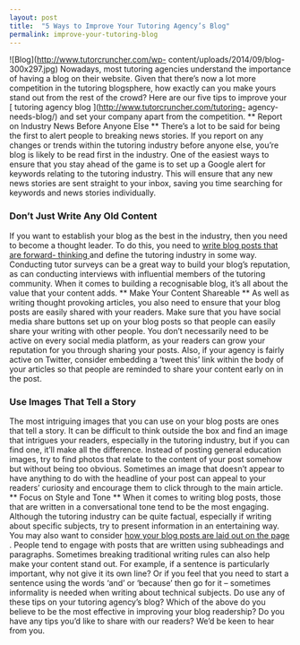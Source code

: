 ```yaml
---
layout: post
title:  "5 Ways to Improve Your Tutoring Agency’s Blog"
permalink: improve-your-tutoring-blog
---
```

![Blog](http://www.tutorcruncher.com/wp-
content/uploads/2014/09/blog-300x297.jpg) Nowadays, most tutoring agencies
understand the importance of having a blog on their website. Given that
there’s now a lot more competition in the tutoring blogsphere, how exactly can
you make yours stand out from the rest of the crowd? Here are our five tips to
improve your [ tutoring agency blog ](http://www.tutorcruncher.com/tutoring-
agency-needs-blog/) and set your company apart from the competition. ** Report
on Industry News Before Anyone Else ** There’s a lot to be said for being the
first to alert people to breaking news stories. If you report on any changes
or trends within the tutoring industry before anyone else, you’re blog is
likely to be read first in the industry. One of the easiest ways to ensure
that you stay ahead of the game is to set up a Google alert for keywords
relating to the tutoring industry. This will ensure that any new news stories
are sent straight to your inbox, saving you time searching for keywords and
news stories individually. 

### Don’t Just Write Any Old Content

 If you want
to establish your blog as the best in the industry, then you need to become a
thought leader. To do this, you need to [ write blog posts that are forward-
thinking ](http://www.tutorcruncher.com/blogging-ideas-tutoring-agency/) and
define the tutoring industry in some way. Conducting tutor surveys can be a
great way to build your blog’s reputation, as can conducting interviews with
influential members of the tutoring community. When it comes to building a
recognisable blog, it’s all about the value that your content adds. ** Make
Your Content Shareable ** As well as writing thought provoking articles, you
also need to ensure that your blog posts are easily shared with your readers.
Make sure that you have social media share buttons set up on your blog posts
so that people can easily share your writing with other people. You don’t
necessarily need to be active on every social media platform, as your readers
can grow your reputation for you through sharing your posts. Also, if your
agency is fairly active on Twitter, consider embedding a ‘tweet this’ link
within the body of your articles so that people are reminded to share your
content early on in the post. 

### Use Images That Tell a Story

 The most
intriguing images that you can use on your blog posts are ones that tell a
story. It can be difficult to think outside the box and find an image that
intrigues your readers, especially in the tutoring industry, but if you can
find one, it’ll make all the difference. Instead of posting general education
images, try to find photos that relate to the content of your post somehow but
without being too obvious. Sometimes an image that doesn’t appear to have
anything to do with the headline of your post can appeal to your readers’
curiosity and encourage them to click through to the main article. ** Focus on
Style and Tone ** When it comes to writing blog posts, those that are written
in a conversational tone tend to be the most engaging. Although the tutoring
industry can be quite factual, especially if writing about specific subjects,
try to present information in an entertaining way. You may also want to
consider [ how your blog posts are laid out on the page
](http://www.tutorcruncher.com/optimize-tutoring-agencys-blog/) . People tend
to engage with posts that are written using subheadings and paragraphs.
Sometimes breaking traditional writing rules can also help make your content
stand out. For example, if a sentence is particularly important, why not give
it its own line? Or if you feel that you need to start a sentence using the
words ‘and’ or ‘because’ then go for it – sometimes informality is needed when
writing about technical subjects. Do use any of these tips on your tutoring
agency’s blog? Which of the above do you believe to be the most effective in
improving your blog readership? Do you have any tips you’d like to share with
our readers? We’d be keen to hear from you.
